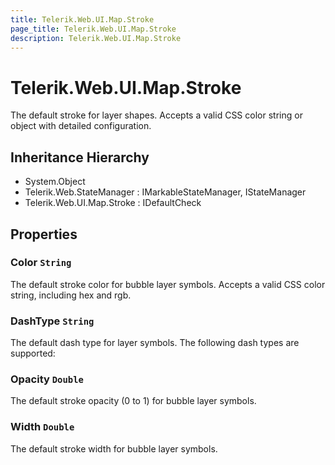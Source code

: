 ```yaml
---
title: Telerik.Web.UI.Map.Stroke
page_title: Telerik.Web.UI.Map.Stroke
description: Telerik.Web.UI.Map.Stroke
---
```


# Telerik.Web.UI.Map.Stroke

The default stroke for layer shapes. Accepts a valid CSS color string or object with detailed configuration.

## Inheritance Hierarchy

* System.Object
* Telerik.Web.StateManager : IMarkableStateManager, IStateManager
* Telerik.Web.UI.Map.Stroke : IDefaultCheck

## Properties

###  Color `String`

The default stroke color for bubble layer symbols. Accepts a valid CSS color string, including hex and rgb.

###  DashType `String`

The default dash type for layer symbols. The following dash types are supported:

###  Opacity `Double`

The default stroke opacity (0 to 1) for bubble layer symbols.

###  Width `Double`

The default stroke width for bubble layer symbols.

